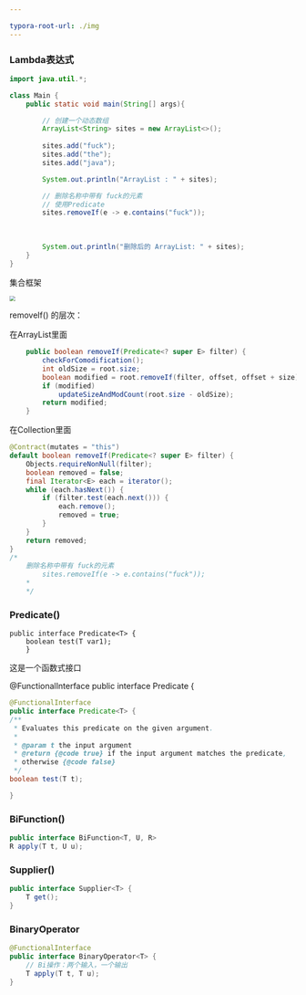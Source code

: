 ```yaml
---

typora-root-url: ./img
---
```


### Lambda表达式

```java
import java.util.*;

class Main {
    public static void main(String[] args){

        // 创建一个动态数组
        ArrayList<String> sites = new ArrayList<>();
       
        sites.add("fuck");
        sites.add("the");
        sites.add("java");

        System.out.println("ArrayList : " + sites);

        // 删除名称中带有 fuck的元素
        // 使用Predicate
        sites.removeIf(e -> e.contains("fuck"));
        
        
        
        System.out.println("删除后的 ArrayList: " + sites);
    }
}
```

集合框架

<img src="/collection.png" style="zoom:60%;"/> 



removeIf() 的层次：

在ArrayList里面

```java
    public boolean removeIf(Predicate<? super E> filter) {
        checkForComodification();
        int oldSize = root.size;
        boolean modified = root.removeIf(filter, offset, offset + size);
        if (modified)
            updateSizeAndModCount(root.size - oldSize);
        return modified;
    }
```
在Collection里面

```java
@Contract(mutates = "this")
default boolean removeIf(Predicate<? super E> filter) {
    Objects.requireNonNull(filter);
    boolean removed = false;
    final Iterator<E> each = iterator();
    while (each.hasNext()) {
        if (filter.test(each.next())) {
            each.remove();
            removed = true;
        }
    }
    return removed;
}
/*
    删除名称中带有 fuck的元素
        sites.removeIf(e -> e.contains("fuck"));
    *
    */

```

### Predicate()

```
public interface Predicate<T> {
    boolean test(T var1);
    }
```

这是一个函数式接口

@FunctionalInterface
public interface Predicate<T> {

```java
@FunctionalInterface
public interface Predicate<T> {
/**
 * Evaluates this predicate on the given argument.
 *
 * @param t the input argument
 * @return {@code true} if the input argument matches the predicate,
 * otherwise {@code false}
 */
boolean test(T t);

}
```

### BiFunction()

```java
public interface BiFunction<T, U, R>
R apply(T t, U u);
```

### Supplier()

```java
public interface Supplier<T> {
    T get();
}
```

### BinaryOperator

```java
@FunctionalInterface
public interface BinaryOperator<T> {
    // Bi操作：两个输入，一个输出
    T apply(T t, T u);
}
```